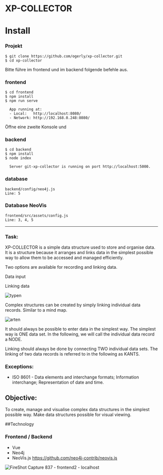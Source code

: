 # XP-COLLECTOR

# Install

  ### Projekt
    $ git clone https://github.com/ogerly/xp-collector.git
    $ cd xp-collector

Bitte führe im frontend und im backend folgende befehle aus. 

  ### frontend
    $ cd frontend
    $ npm install
    $ npm run serve
    
      App running at:
      - Local:   http://localhost:8080/ 
      - Network: http://192.168.0.248:8080/
 

Öffne eine zweite Konsole und 

  ### backend
    $ cd backend
    $ npm install
    $ node index
    
      Server git-xp-collector is running on port http://localhost:5000.

   ### database  

    backend/config/neo4j.js
    Line: 5 
 
   ### Database NeoVis
    frontend/src/assets/config.js
    Line: 3, 4, 5 
_____________

### Task:

XP-COLLECTOR is a simple data structure used to store and organise data. It is a structure because it arranges and links data in the simplest possible way to allow them to be accessed and managed efficiently. 

Two options are available for recording and linking data. 

Data input

Linking data


![typen](https://user-images.githubusercontent.com/1324583/139631987-1b5cd41d-d2a5-486b-b345-8101612807d9.png)




Complex structures can be created by simply linking individual data records. Similar to a mind map. 




![arten](https://user-images.githubusercontent.com/1324583/139631997-e948de7a-e8e1-4b92-b315-62f610dba775.png)




It should always be possible to enter data in the simplest way. The simplest way is ONE data set. In the following, we will call the individual data record a NODE.


Linking should always be done by connecting TWO individual data sets. The linking of two data records is referred to in the following as KANTS.


### Exceptions: 
- ISO 8601 - Data elements and interchange formats; Information interchange; Representation of date and time.



## Objective:

To create, manage and visualise complex data structures in the simplest possible way. 
Make data structures possible for visual viewing. 



##Technology

### Frontend / Backend 

- Vue
- Neo4j
- NeoVis.js   https://github.com/neo4j-contrib/neovis.js



![FireShot Capture 837 - frontend2 - localhost](https://user-images.githubusercontent.com/1324583/146207393-11ec0202-126c-4b2c-b21c-70ad1d8e9077.png)

